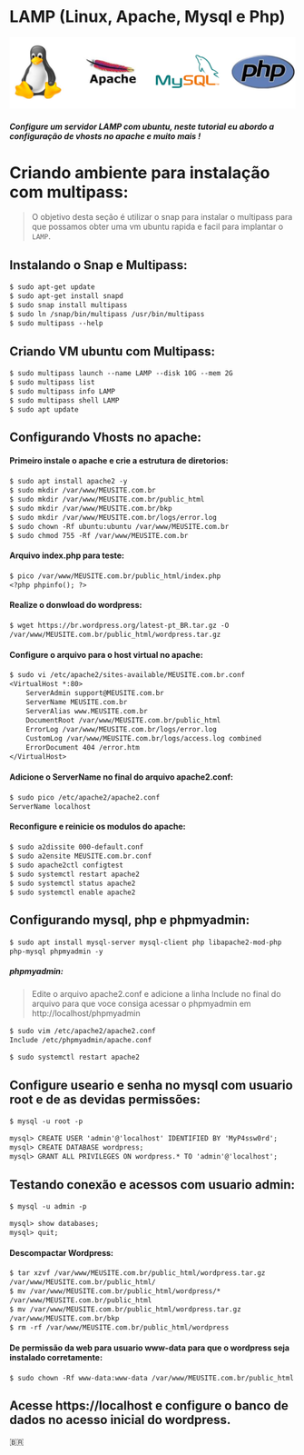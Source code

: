 # LAMP (Linux, Apache, Mysql e Php)
[![Banner](banner.png)]()  
##### Configure um servidor LAMP com ubuntu, neste tutorial eu abordo a configuração de vhosts no apache e muito mais !


# Criando ambiente para instalação com multipass:
> O objetivo desta seção é utilizar o snap para instalar o multipass para que possamos obter uma vm ubuntu rapida e facil para implantar o ```LAMP```.  

## Instalando o Snap e Multipass:  
```
$ sudo apt-get update
$ sudo apt-get install snapd
$ sudo snap install multipass
$ sudo ln /snap/bin/multipass /usr/bin/multipass
$ sudo multipass --help
```

## Criando VM ubuntu com Multipass:  
```
$ sudo multipass launch --name LAMP --disk 10G --mem 2G
$ sudo multipass list
$ sudo multipass info LAMP
$ sudo multipass shell LAMP
$ sudo apt update
```

## Configurando Vhosts no apache:  

#### Primeiro instale o apache e crie a estrutura de diretorios:
```
$ sudo apt install apache2 -y
$ sudo mkdir /var/www/MEUSITE.com.br
$ sudo mkdir /var/www/MEUSITE.com.br/public_html
$ sudo mkdir /var/www/MEUSITE.com.br/bkp
$ sudo mkdir /var/www/MEUSITE.com.br/logs/error.log
$ sudo chown -Rf ubuntu:ubuntu /var/www/MEUSITE.com.br
$ sudo chmod 755 -Rf /var/www/MEUSITE.com.br
```

#### Arquivo index.php para teste:
```
$ pico /var/www/MEUSITE.com.br/public_html/index.php
<?php phpinfo(); ?>
```

#### Realize o donwload do wordpress:
```
$ wget https://br.wordpress.org/latest-pt_BR.tar.gz -O /var/www/MEUSITE.com.br/public_html/wordpress.tar.gz
```

#### Configure o arquivo para o host virtual no apache:
```
$ sudo vi /etc/apache2/sites-available/MEUSITE.com.br.conf
<VirtualHost *:80>
    ServerAdmin support@MEUSITE.com.br
    ServerName MEUSITE.com.br
    ServerAlias www.MEUSITE.com.br
    DocumentRoot /var/www/MEUSITE.com.br/public_html
    ErrorLog /var/www/MEUSITE.com.br/logs/error.log
    CustomLog /var/www/MEUSITE.com.br/logs/access.log combined
    ErrorDocument 404 /error.htm
</VirtualHost>
```

#### Adicione o ServerName no final do arquivo apache2.conf:
```
$ sudo pico /etc/apache2/apache2.conf
ServerName localhost
```

#### Reconfigure e reinicie os modulos do apache:
```
$ sudo a2dissite 000-default.conf
$ sudo a2ensite MEUSITE.com.br.conf
$ sudo apache2ctl configtest
$ sudo systemctl restart apache2
$ sudo systemctl status apache2
$ sudo systemctl enable apache2
```

## Configurando mysql, php e phpmyadmin:
```
$ sudo apt install mysql-server mysql-client php libapache2-mod-php php-mysql phpmyadmin -y

```
##### phpmyadmin:
> Edite o arquivo apache2.conf e adicione a linha Include no final do arquivo para que voce consiga acessar o phpmyadmin em http://localhost/phpmyadmin
```
$ sudo vim /etc/apache2/apache2.conf
Include /etc/phpmyadmin/apache.conf
```

```
$ sudo systemctl restart apache2
```

## Configure useario e senha no mysql com usuario root e de as devidas permissões:  
```
$ mysql -u root -p
```

```
mysql> CREATE USER 'admin'@'localhost' IDENTIFIED BY 'MyP4ssw0rd';
mysql> CREATE DATABASE wordpress;
mysql> GRANT ALL PRIVILEGES ON wordpress.* TO 'admin'@'localhost';
```

## Testando conexão e acessos com usuario admin:  
```
$ mysql -u admin -p
```

```
mysql> show databases;
mysql> quit;
```

#### Descompactar Wordpress:
```
$ tar xzvf /var/www/MEUSITE.com.br/public_html/wordpress.tar.gz /var/www/MEUSITE.com.br/public_html/
$ mv /var/www/MEUSITE.com.br/public_html/wordpress/* /var/www/MEUSITE.com.br/public_html
$ mv /var/www/MEUSITE.com.br/public_html/wordpress.tar.gz /var/www/MEUSITE.com.br/bkp
$ rm -rf /var/www/MEUSITE.com.br/public_html/wordpress
```

#### De permissão da web para usuario www-data para que o wordpress seja instalado corretamente:
```
$ sudo chown -Rf www-data:www-data /var/www/MEUSITE.com.br/public_html
```

## Acesse https://localhost e configure o banco de dados no acesso inicial do wordpress.  

:brazil:

